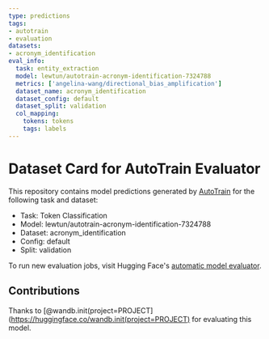 ```yaml
---
type: predictions
tags:
- autotrain
- evaluation
datasets:
- acronym_identification
eval_info:
  task: entity_extraction
  model: lewtun/autotrain-acronym-identification-7324788
  metrics: ['angelina-wang/directional_bias_amplification']
  dataset_name: acronym_identification
  dataset_config: default
  dataset_split: validation
  col_mapping:
    tokens: tokens
    tags: labels
---
```

# Dataset Card for AutoTrain Evaluator

This repository contains model predictions generated by [AutoTrain](https://huggingface.co/autotrain) for the following task and dataset:

* Task: Token Classification
* Model: lewtun/autotrain-acronym-identification-7324788
* Dataset: acronym_identification
* Config: default
* Split: validation

To run new evaluation jobs, visit Hugging Face's [automatic model evaluator](https://huggingface.co/spaces/autoevaluate/model-evaluator).

## Contributions

Thanks to [@wandb.init(project=PROJECT](https://huggingface.co/wandb.init(project=PROJECT) for evaluating this model.